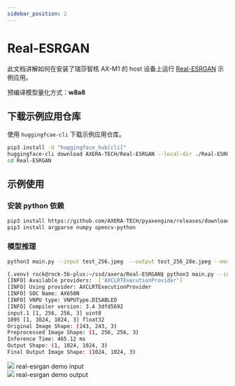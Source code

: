 ```yaml
---
sidebar_position: 2
---
```


# Real-ESRGAN

此文档讲解如何在安装了瑞莎智核 AX-M1 的 host 设备上运行 [Real-ESRGAN](https://github.com/xinntao/Real-ESRGAN) 示例应用。

预编译模型量化方式：**w8a8**

## 下载示例应用仓库

使用 `huggingfcae-cli` 下载示例应用仓库。

<NewCodeBlock tip="Host" type="Device">

```bash
pip3 install -U "huggingface_hub[cli]"
huggingface-cli download AXERA-TECH/Real-ESRGAN --local-dir ./Real-ESRGAN
cd Real-ESRGAN
```

</NewCodeBlock>

## 示例使用

### 安装 python 依赖

<NewCodeBlock tip="Host" type="Device">

```bash
pip3 install https://github.com/AXERA-TECH/pyaxengine/releases/download/0.1.3.rc1/axengine-0.1.3-py3-none-any.whl
pip3 install argparse numpy opencv-python
```

</NewCodeBlock>

### 模型推理

<NewCodeBlock tip="Host" type="Device">

```bash
python3 main.py --input test_256.jpeg  --output test_256_20e.jpeg --model ax650/realesrgan-x4-256.axmodel
```

</NewCodeBlock>

```bash
(.venv) rock@rock-5b-plus:~/ssd/axera/Real-ESRGAN$ python3 main.py --input test_256.jpeg  --output test_256_x4.jpeg --model ax650/realesrgan-x4-256.axmodel
[INFO] Available providers:  ['AXCLRTExecutionProvider']
[INFO] Using provider: AXCLRTExecutionProvider
[INFO] SOC Name: AX650N
[INFO] VNPU type: VNPUType.DISABLED
[INFO] Compiler version: 3.4 3dfd5692
input.1 [1, 256, 256, 3] uint8
1895 [1, 1024, 1024, 3] float32
Original Image Shape: (243, 243, 3)
Preprocessed Image Shape: (1, 256, 256, 3)
Inference Time: 465.12 ms
Output Shape: (1, 1024, 1024, 3)
Final Output Image Shape: (1024, 1024, 3)
```

<div style={{textAlign: 'center'}}>
   <img src="/img/aicore-ax-m1/real-esrgan_original.webp"/>
   real-esrgan demo input
</div>

<div style={{textAlign: 'center'}}>
   <img src="/img/aicore-ax-m1/real-esrgan_out.webp"/>
   real-esrgan demo output
</div>
